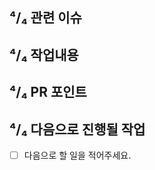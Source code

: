 
## ⁴/₄ 관련 이슈
<!-- 해당 PR과 관련된 이슈를 링크해주세요. -->

## ⁴/₄ 작업내용
<!-- 작업 내용과 이미지를 첨부해주세요. -->

## ⁴/₄ PR 포인트
<!-- 같이 고민하고 싶은 부분들을 작성해주세요. -->
<!-- 꼭 리뷰해주셔야 하는 분을 태그해주세요. -->

## ⁴/₄ 다음으로 진행될 작업
 - [ ] 다음으로 할 일을 적어주세요.

